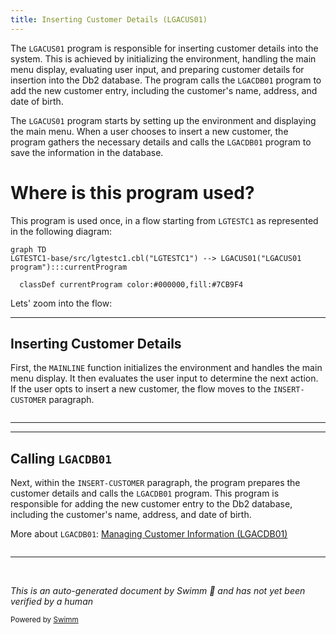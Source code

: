 ```yaml
---
title: Inserting Customer Details (LGACUS01)
---
```

The <SwmToken path="base/src/lgacus01.cbl" pos="11:6:6" line-data="       PROGRAM-ID. LGACUS01.">`LGACUS01`</SwmToken> program is responsible for inserting customer details into the system. This is achieved by initializing the environment, handling the main menu display, evaluating user input, and preparing customer details for insertion into the Db2 database. The program calls the <SwmToken path="base/src/lgacus01.cbl" pos="58:3:3" line-data="       77  LGACDB01                    PIC X(8)       VALUE &#39;LGACDB01&#39;.">`LGACDB01`</SwmToken> program to add the new customer entry, including the customer's name, address, and date of birth.

The <SwmToken path="base/src/lgacus01.cbl" pos="11:6:6" line-data="       PROGRAM-ID. LGACUS01.">`LGACUS01`</SwmToken> program starts by setting up the environment and displaying the main menu. When a user chooses to insert a new customer, the program gathers the necessary details and calls the <SwmToken path="base/src/lgacus01.cbl" pos="58:3:3" line-data="       77  LGACDB01                    PIC X(8)       VALUE &#39;LGACDB01&#39;.">`LGACDB01`</SwmToken> program to save the information in the database.

# Where is this program used?

This program is used once, in a flow starting from `LGTESTC1` as represented in the following diagram:

```mermaid
graph TD
LGTESTC1-base/src/lgtestc1.cbl("LGTESTC1") --> LGACUS01("LGACUS01 program"):::currentProgram

  classDef currentProgram color:#000000,fill:#7CB9F4
```

Lets' zoom into the flow:

<SwmSnippet path="/base/src/lgacus01.cbl" line="287">

---

## Inserting Customer Details

First, the <SwmToken path="base/src/lgacus01.cbl" pos="78:1:1" line-data="       MAINLINE SECTION.">`MAINLINE`</SwmToken> function initializes the environment and handles the main menu display. It then evaluates the user input to determine the next action. If the user opts to insert a new customer, the flow moves to the <SwmToken path="base/src/lgacus01.cbl" pos="119:3:5" line-data="           PERFORM INSERT-CUSTOMER.">`INSERT-CUSTOMER`</SwmToken> paragraph.

```cobol

```

---

</SwmSnippet>

<SwmSnippet path="/base/src/lgacus01.cbl" line="287">

---

## Calling <SwmToken path="base/src/lgacus01.cbl" pos="58:3:3" line-data="       77  LGACDB01                    PIC X(8)       VALUE &#39;LGACDB01&#39;.">`LGACDB01`</SwmToken>

Next, within the <SwmToken path="base/src/lgacus01.cbl" pos="119:3:5" line-data="           PERFORM INSERT-CUSTOMER.">`INSERT-CUSTOMER`</SwmToken> paragraph, the program prepares the customer details and calls the <SwmToken path="base/src/lgacus01.cbl" pos="58:3:3" line-data="       77  LGACDB01                    PIC X(8)       VALUE &#39;LGACDB01&#39;.">`LGACDB01`</SwmToken> program. This program is responsible for adding the new customer entry to the Db2 database, including the customer's name, address, and date of birth.

More about <SwmToken path="base/src/lgacus01.cbl" pos="58:3:3" line-data="       77  LGACDB01                    PIC X(8)       VALUE &#39;LGACDB01&#39;.">`LGACDB01`</SwmToken>: <SwmLink doc-title="Managing Customer Information (LGACDB01)">[Managing Customer Information (LGACDB01)](/.swm/managing-customer-information-lgacdb01.z0s7skqm.sw.md)</SwmLink>

```cobol

```

---

</SwmSnippet>

&nbsp;

*This is an auto-generated document by Swimm 🌊 and has not yet been verified by a human*

<SwmMeta version="3.0.0" repo-id="Z2l0aHViJTNBJTNBa3luZHJ5bC1jaWNzLWdlbmFwcCUzQSUzQVN3aW1tLURlbW8=" repo-name="kyndryl-cics-genapp"><sup>Powered by [Swimm](/)</sup></SwmMeta>
